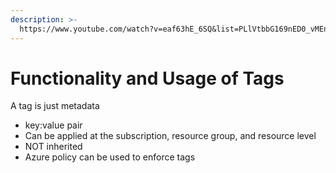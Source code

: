 ```yaml
---
description: >-
  https://www.youtube.com/watch?v=eaf63hE_6SQ&list=PLlVtbbG169nED0_vMEniWBQjSoxTsBYS3&index=48
---
```


# Functionality and Usage of Tags

A tag is just metadata

* key:value pair
* Can be applied at the subscription, resource group, and resource level
* NOT inherited&#x20;
* Azure policy can be used to enforce tags
